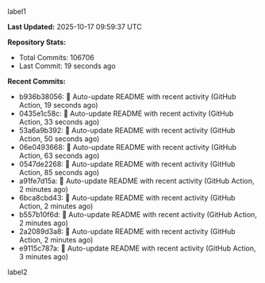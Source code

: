 
label1 
<!-- ACTIVITY_START -->
**Last Updated:** 2025-10-17 09:59:37 UTC

**Repository Stats:**
- Total Commits: 106706
- Last Commit: 19 seconds ago

**Recent Commits:**
- b936b38056: 🤖 Auto-update README with recent activity (GitHub Action, 19 seconds ago)
- 0435e1c58c: 🤖 Auto-update README with recent activity (GitHub Action, 33 seconds ago)
- 53a6a9b392: 🤖 Auto-update README with recent activity (GitHub Action, 50 seconds ago)
- 06e0493668: 🤖 Auto-update README with recent activity (GitHub Action, 63 seconds ago)
- 0547de2268: 🤖 Auto-update README with recent activity (GitHub Action, 85 seconds ago)
- a91fe7d15a: 🤖 Auto-update README with recent activity (GitHub Action, 2 minutes ago)
- 6bca8cbd43: 🤖 Auto-update README with recent activity (GitHub Action, 2 minutes ago)
- b557b10f6d: 🤖 Auto-update README with recent activity (GitHub Action, 2 minutes ago)
- 2a2089d3a8: 🤖 Auto-update README with recent activity (GitHub Action, 2 minutes ago)
- e9115c787a: 🤖 Auto-update README with recent activity (GitHub Action, 3 minutes ago)
<!-- ACTIVITY_END -->

label2
